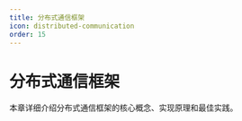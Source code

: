 ```yaml
---
title: 分布式通信框架
icon: distributed-communication
order: 15
---
```


# 分布式通信框架

本章详细介绍分布式通信框架的核心概念、实现原理和最佳实践。
